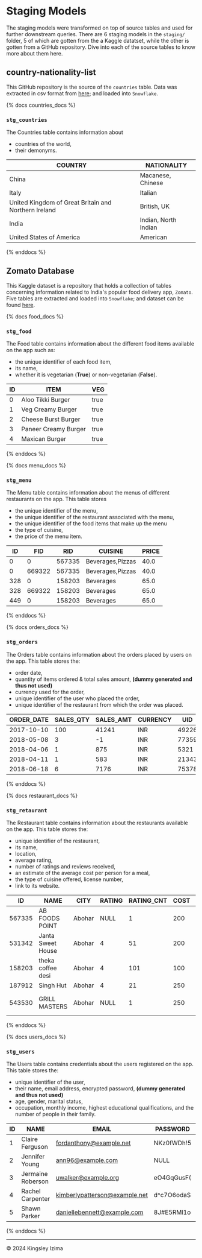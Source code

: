 # Staging Models

The staging models were transformed on top of source tables and used for further downstream queries. 
There are 6 staging models in the `staging/` folder, 5 of which are gotten from the a Kaggle datatset, 
while the other is gotten from a GitHub repository.
Dive into each of the source tables to know more about them here.

## country-nationality-list
This GitHub repository is the source of the `countries` table. 
Data was extracted in csv format from 
[here](https://github.com/Imagin-io/country-nationality-list/blob/master/countries.csv); 
and loaded into `Snowflake`.

{% docs countries_docs %}

### `stg_countries`
The Countries table contains information about 
+ countries of the world, 
+ their demonyms.

| COUNTRY                              | NATIONALITY                |
|--------------------------------------|----------------------------|
| China                                | Macanese, Chinese          |
| Italy                                | Italian                    |
| United Kingdom of Great Britain and Northern Ireland | British, UK |
| India                                | Indian, North Indian       |
| United States of America             | American                   |

{% enddocs %}

## Zomato Database
This Kaggle dataset is a repository that holds a collection of tables concerning information 
related to India's popular food delivery app, `Zomato`. 
Five tables are extracted and loaded into `Snowflake`;
and dataset can be found [here](https://www.kaggle.com/datasets/anas123siddiqui/zomato-database?select=orders.csv).

{% docs food_docs %}

### `stg_food`
The Food table contains information about the different food items available on the app such as: 
+ the unique identifier of each food item, 
+ its name, 
+ whether it is vegetarian (**True**) or non-vegetarian (**False**).

| ID | ITEM                | VEG  |
|----|---------------------|------|
| 0  | Aloo Tikki Burger   | true |
| 1  | Veg Creamy Burger   | true |
| 2  | Cheese Burst Burger | true |
| 3  | Paneer Creamy Burger| true |
| 4  | Maxican Burger      | true |

{% enddocs %}

{% docs menu_docs %}

### `stg_menu`
The Menu table contains information about the menus of different restaurants on the app. This table stores 
+ the unique identifier of the menu, 
+ the unique identifier of the restaurant associated with the menu, 
+ the unique identifier of the food items that make up the menu
+ the type of cuisine, 
+ the price of the menu item.

| ID  | FID | RID   | CUISINE           | PRICE |
|-----|-----|-------|-------------------|-------|
| 0   | 0   | 567335| Beverages,Pizzas  | 40.0  |
| 0   | 669322| 567335| Beverages,Pizzas | 40.0  |
| 328 | 0   | 158203| Beverages         | 65.0  |
| 328 | 669322| 158203| Beverages         | 65.0  |
| 449 | 0   | 158203| Beverages         | 65.0  |

{% enddocs %}

{% docs orders_docs %}

### `stg_orders`
The Orders table contains information about the orders placed by users on the app. This table stores the:
+ order date, 
+ quantity of items ordered & total sales amount, **(dummy generated and thus not used)**
+ currency used for the order,
+ unique identifier of the user who placed the order, 
+ unique identifier of the restaurant from which the order was placed.

| ORDER_DATE | SALES_QTY | SALES_AMT | CURRENCY | UID   | RID   |
|------------|-----------|-----------|----------|-------|-------|
| 2017-10-10 | 100       | 41241     | INR      | 49226 | 567335|
| 2018-05-08 | 3         | -1        | INR      | 77359 | 531342|
| 2018-04-06 | 1         | 875       | INR      | 5321  | 158203|
| 2018-04-11 | 1         | 583       | INR      | 21343 | 187912|
| 2018-06-18 | 6         | 7176      | INR      | 75378 | 543530|

{% enddocs %}

{% docs restaurant_docs %}

### `stg_retaurant`
The Restaurant table contains information about the restaurants available on the app. This table stores the:
+ unique identifier of the restaurant, 
+ its name, 
+ location, 
+ average rating, 
+ number of ratings and reviews received, 
+ an estimate of the average cost per person for a meal, 
+ the type of cuisine offered, license number, 
+ link to its website.

| ID    | NAME               | CITY   | RATING | RATING_CNT | COST | CUISINE                        | LIC_NO          | LINK                                                                                                              |
|-------|--------------------|--------|--------|------------|------|--------------------------------|-----------------|-------------------------------------------------------------------------------------------------------------------|
| 567335| AB FOODS POINT     | Abohar | NULL   | 1          | 200  | Beverages,Pizzas               | 22100000000000 | [AB FOODS POINT](https://www.swiggy.com/restaurants/ab-foods-point-central-abohar-abohar-567335)                |
| 531342| Janta Sweet House  | Abohar | 4      | 51         | 200  | Sweets,Bakery                  | 12100000000000 | [Janta Sweet House](https://www.swiggy.com/restaurants/janta-sweet-house-central-abohar-abohar-531342)          |
| 158203| theka coffee desi | Abohar | 4      | 101        | 100  | Beverages                      | 22100000000000 | [theka coffee desi](https://www.swiggy.com/restaurants/theka-coffee-desi-central-raipura-abohar-158203)         |
| 187912| Singh Hut          | Abohar | 4      | 21         | 250  | Fast Food,Indian               | 22100000000000 | [Singh Hut](https://www.swiggy.com/restaurants/singh-hut-nehru-park-main-bazar-abohar-187912)                   |
| 543530| GRILL MASTERS      | Abohar | NULL   | 1          | 250  | Italian-American,Fast Food     | 12100000000000 | [GRILL MASTERS](https://www.swiggy.com/restaurants/grill-masters-central-abohar-abohar-543530)                   |

{% enddocs %}

{% docs users_docs %}

### `stg_users`
The Users table contains credentials about the users registered on the app. This table stores the:
+ unique identifier of the user, 
+ their name, email address, encrypted password, **(dummy generated and thus not used)**
+ age, gender, marital status, 
+ occupation, monthly income, highest educational qualifications, and the number of people in their family.

| ID | NAME             | EMAIL                                | PASSWORD   | AGE | GENDER | MARRIED | OCCUPATION | M_INCOME | EDU_Q         | F_SIZE |
|----|------------------|--------------------------------------|------------|-----|--------|---------|------------|----------|---------------|--------|
| 1  | Claire Ferguson  | fordanthony@example.net              | NKz0fWDh!5 | 20  | female | false   | Student    | NULL     | Post Graduate | 4      |
| 2  | Jennifer Young   | ann96@example.com                    | NULL       | 24  | female | false   | Student    | 1        | Graduate      | 3      |
| 3  | Jermaine Roberson| uwalker@example.org                  | eO4GqGusF( | 22  | male   | false   | Student    | 1        | Post Graduate | 3      |
| 4  | Rachel Carpenter | kimberlypatterson@example.net        | d^c7O6odaS | 22  | female | false   | Student    | NULL     | Graduate      | 6      |
| 5  | Shawn Parker     | daniellebennett@example.com          | 8J#E5RMl1o | 22  | male   | false   | Student    | 1        | Post Graduate | 4      |


{% enddocs %}

---

&copy; 2024 Kingsley Izima
